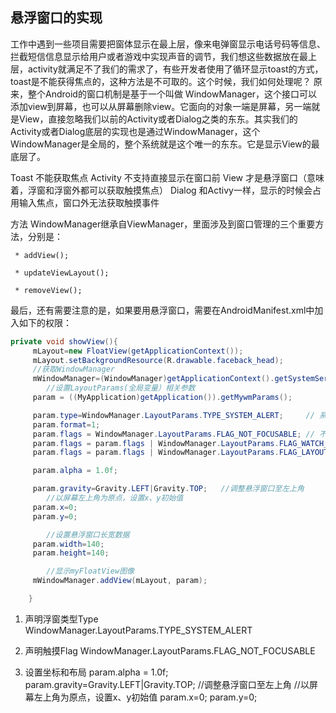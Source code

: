 ## 悬浮窗口的实现
工作中遇到一些项目需要把窗体显示在最上层，像来电弹窗显示电话号码等信息、拦截短信信息显示给用户或者游戏中实现声音的调节，我们想这些数据放在最上层，activity就满足不了我们的需求了，有些开发者使用了循环显示toast的方式，toast是不能获得焦点的，这种方法是不可取的。这个时候，我们如何处理呢？
       原来，整个Android的窗口机制是基于一个叫做 WindowManager，这个接口可以添加view到屏幕，也可以从屏幕删除view。它面向的对象一端是屏幕，另一端就是View，直接忽略我们以前的Activity或者Dialog之类的东东。其实我们的Activity或者Dialog底层的实现也是通过WindowManager，这个WindowManager是全局的，整个系统就是这个唯一的东东。它是显示View的最底层了。

Toast 不能获取焦点
Activity 不支持直接显示在窗口前
View 才是悬浮窗口（意味着，浮窗和浮窗外都可以获取触摸焦点）
Dialog 和Activy一样，显示的时候会占用输入焦点，窗口外无法获取触摸事件

方法
WindowManager继承自ViewManager，里面涉及到窗口管理的三个重要方法，分别是：

     * addView();

     * updateViewLayout();

     * removeView();

最后，还有需要注意的是，如果要用悬浮窗口，需要在AndroidManifest.xml中加入如下的权限：
<uses-permission android:name="android.permission.SYSTEM_ALERT_WINDOW" />

```java
private void showView(){
     mLayout=new FloatView(getApplicationContext());
     mLayout.setBackgroundResource(R.drawable.faceback_head);
     //获取WindowManager
     mWindowManager=(WindowManager)getApplicationContext().getSystemService(Context.WINDOW_SERVICE);
        //设置LayoutParams(全局变量）相关参数
     param = ((MyApplication)getApplication()).getMywmParams();

     param.type=WindowManager.LayoutParams.TYPE_SYSTEM_ALERT;     // 系统提示类型,重要
     param.format=1;
     param.flags = WindowManager.LayoutParams.FLAG_NOT_FOCUSABLE; // 不能抢占聚焦点
     param.flags = param.flags | WindowManager.LayoutParams.FLAG_WATCH_OUTSIDE_TOUCH;
     param.flags = param.flags | WindowManager.LayoutParams.FLAG_LAYOUT_NO_LIMITS; // 排版不受限制

     param.alpha = 1.0f;

     param.gravity=Gravity.LEFT|Gravity.TOP;   //调整悬浮窗口至左上角
        //以屏幕左上角为原点，设置x、y初始值
     param.x=0;
     param.y=0;

        //设置悬浮窗口长宽数据
     param.width=140;
     param.height=140;

        //显示myFloatView图像
     mWindowManager.addView(mLayout, param);

    }
```
1. 声明浮窗类型Type
WindowManager.LayoutParams.TYPE_SYSTEM_ALERT

2. 声明触摸Flag
WindowManager.LayoutParams.FLAG_NOT_FOCUSABLE

3. 设置坐标和布局
param.alpha = 1.0f;
param.gravity=Gravity.LEFT|Gravity.TOP;   //调整悬浮窗口至左上角
//以屏幕左上角为原点，设置x、y初始值
param.x=0;
param.y=0;
